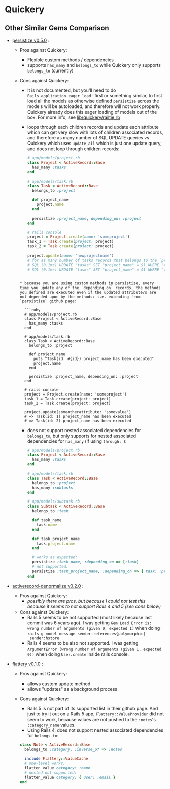# Quickery
## Other Similar Gems Comparison

* [persistize v0.5.0](https://github.com/bebanjo/persistize) :
  * Pros against Quickery:
    * Flexible custom methods / dependencies
    * supports `has_many` and `belongs_to` while Quickery only supports `belongs_to` (currently)
  * Cons against Quickery:
    * It is not documented, but you'll need to do `Rails.application.eager_load!` first or something similar, to first load all the models as otherwise defined `persistize` across the models will be autoloaded, and therefore will not work properly. Quickery already does this eager loading of models out of the box. For more info, see [lib/quickery/railtie.rb](lib/quickery/railtie.rb)
    * loops through each children records and update each attribute which can get very slow with lots of children associated records, and therefore as many number of SQL UPDATE queries vs Quickery which uses `update_all` which is just one update query, and does not loop through children records:

      ```ruby
      # app/models/project.rb
      class Project < ActiveRecord::Base
        has_many :tasks
      end

      # app/models/task.rb
      class Task < ActiveRecord::Base
        belongs_to :project

        def project_name
          project.name
        end

        persistize :project_name, depending_on: :project
      end

      # rails console
      project = Project.create(name: 'someproject')
      task_1 = Task.create(project: project)
      task_2 = Task.create(project: project)

      project.update(name: 'newprojectname')
      # for as many number of tasks records that belongs to the `project` above, the `update` above will also have the same number of SQL update queries, and can be very slow:
      # SQL (0.1ms) UPDATE "tasks" SET "project_name" = $1 WHERE "tasks"."id" = $2 [["project_name", "newprojectname"], ["id", 1]]
      # SQL (0.1ms) UPDATE "tasks" SET "project_name" = $1 WHERE "tasks"."id" = $2 [["project_name", "newprojectname"], ["id", 2]]
    ```

    * because you are using custom methods in persistize, every time you update any of the `depending_on` records, the methods you defined are executed even if the updated attribute/s are not depended upon by the methods: i.e. extending from `persistize` github page:

      ```ruby
      # app/models/project.rb
      class Project < ActiveRecord::Base
        has_many :tasks
      end

      # app/models/task.rb
      class Task < ActiveRecord::Base
        belongs_to :project

        def project_name
          puts "Task(id: #{id}) project_name has been executed"
          project.name
        end

        persistize :project_name, depending_on: :project
      end

      # rails console
      project = Project.create(name: 'someproject')
      task_1 = Task.create(project: project)
      task_2 = Task.create(project: project)

      project.update(someotherattribute: 'somevalue')
      # => Task(id: 1) project_name has been executed
      # => Task(id: 2) project_name has been executed
      ```

    * does not support nested associated dependencies for `belongs_to`, but only supports for nested associated dependencies for `has_many` (if using `through: `):

      ```ruby
      # app/models/project.rb
      class Project < ActiveRecord::Base
        has_many :tasks
      end

      # app/models/task.rb
      class Task < ActiveRecord::Base
        belongs_to :project
        has_many :subtasks
      end

      # app/models/subtask.rb
      class Subtask < ActiveRecord::Base
        belongs_to :task

        def task_name
          task.name
        end

        def task_project_name
          task.project.name
        end

        # works as expected:
        persistize :task_name, :depending_on => [:task]
        # not supported:
        persistize :task_project_name, :depending_on => { task: :project }
      end
      ```

* [activerecord-denormalize v0.2.0](https://github.com/ursm/activerecord-denormalize) :
  * Pros against Quickery:
    * *possibly there are pros, but because I could not test this because it seems to not support Rails 4 and 5 (see cons below)*
  * Cons against Quickery:
    * Rails 5 seems to be not supported (most likely because last commit was 6 years ago). I was getting `Gem Load Error is: wrong number of arguments (given 0, expected 1)` when doing `rails g model message sender:references{polymorphic} _sender:hstore`
    * Rails 4 seems to be also not supported. I was getting `ArgumentError (wrong number of arguments (given 1, expected 0))` when doing `User.create` inside rails console.

* [flattery v0.1.0](https://github.com/evendis/flattery) :
  * Pros against Quickery:
    * allows custom update method
    * allows "updates" as a background process
  * Cons against Quickery:
    * Rails 5 is not part of its supported list in their github page. And just to try it out on a Rails 5 app, `Flattery::ValueProvider` did not seem to work, because values are not pushed to the `:notes`'s `:category_name` values.
    * Using Rails 4, does not support nested associated dependencies for `belongs_to`:

    ```ruby
    class Note < ActiveRecord::Base
      belongs_to :category, :inverse_of => :notes

      include Flattery::ValueCache
      # one-level works:
      flatten_value category: :name
      # nested not supported:
      flatten_value category: { user: :email }
    end
    ```
